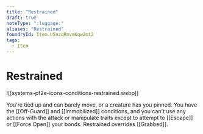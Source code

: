 ```yaml
---
title: "Restrained"
draft: true
noteType: ":luggage:"
aliases: "Restrained"
foundryId: Item.U5nzqRmvmKqw2mt2
tags:
  - Item
---
```


# Restrained
![[systems-pf2e-icons-conditions-restrained.webp]]

You're tied up and can barely move, or a creature has you pinned. You have the [[Off-Guard]] and [[Immobilized]] conditions, and you can't use any actions with the attack or manipulate traits except to attempt to [[Escape]] or [[Force Open]] your bonds. Restrained overrides [[Grabbed]].
